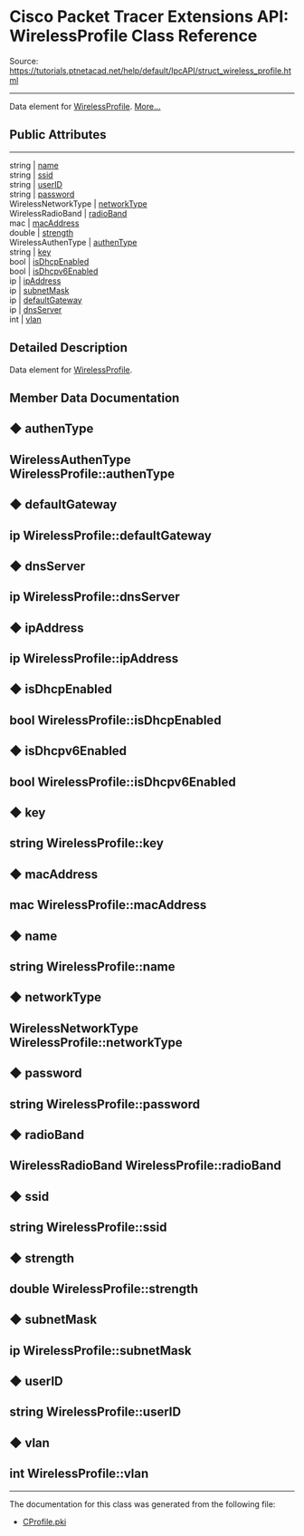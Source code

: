 # Cisco Packet Tracer Extensions API: WirelessProfile Class Reference

Source: https://tutorials.ptnetacad.net/help/default/IpcAPI/struct_wireless_profile.html

---

Data element for [WirelessProfile](struct_wireless_profile.html "Data element for WirelessProfile."). [More...](struct_wireless_profile.html#details)

##  Public Attributes  
  
---  
string | [name](struct_wireless_profile.html#a9e5a5c64844236a5f92b957b510cd26a)  
string | [ssid](struct_wireless_profile.html#a43e33e7de75adb8180e9927195dcc05b)  
string | [userID](struct_wireless_profile.html#a02c00a042f7de07ec1ad6bb5bfb70580)  
string | [password](struct_wireless_profile.html#a98778e2290bc4e89e2be7c64b7e85826)  
WirelessNetworkType | [networkType](struct_wireless_profile.html#ae9f87b072dc0d386a34cb4d98239fcec)  
WirelessRadioBand | [radioBand](struct_wireless_profile.html#a9d7e7f3e7d1e897e9cce6d41f7386377)  
mac | [macAddress](struct_wireless_profile.html#abe40a9fd775be2e37d3feee583fbf19c)  
double | [strength](struct_wireless_profile.html#a8be819f25bc1ffe2844abdbc1d0a12e0)  
WirelessAuthenType | [authenType](struct_wireless_profile.html#a6f26fdb66083e70d4c388fc9233e79b7)  
string | [key](struct_wireless_profile.html#a6250aa8856d42d9b28bf1c0f04fa37b4)  
bool | [isDhcpEnabled](struct_wireless_profile.html#ae73dffceb44a900f9355399d7312b858)  
bool | [isDhcpv6Enabled](struct_wireless_profile.html#acc00a947cb86bf89772fb310dccfd488)  
ip | [ipAddress](struct_wireless_profile.html#a95be8da69dcf663fa0bdbd7ccbe5fae1)  
ip | [subnetMask](struct_wireless_profile.html#a1f670cbd1684c90468721d4be4ac1ded)  
ip | [defaultGateway](struct_wireless_profile.html#ac041f01ec74f8f2ffcbc719bc3b60e05)  
ip | [dnsServer](struct_wireless_profile.html#a8c55e95ea5b9b7d09dd9267e58c72f7c)  
int | [vlan](struct_wireless_profile.html#ab909ddaa630e31d8e411623709caa80f)  
  
## Detailed Description

Data element for [WirelessProfile](struct_wireless_profile.html "Data element for WirelessProfile."). 

## Member Data Documentation

## ◆ authenType

WirelessAuthenType WirelessProfile::authenType  
---  
  
## ◆ defaultGateway

ip WirelessProfile::defaultGateway  
---  
  
## ◆ dnsServer

ip WirelessProfile::dnsServer  
---  
  
## ◆ ipAddress

ip WirelessProfile::ipAddress  
---  
  
## ◆ isDhcpEnabled

bool WirelessProfile::isDhcpEnabled  
---  
  
## ◆ isDhcpv6Enabled

bool WirelessProfile::isDhcpv6Enabled  
---  
  
## ◆ key

string WirelessProfile::key  
---  
  
## ◆ macAddress

mac WirelessProfile::macAddress  
---  
  
## ◆ name

string WirelessProfile::name  
---  
  
## ◆ networkType

WirelessNetworkType WirelessProfile::networkType  
---  
  
## ◆ password

string WirelessProfile::password  
---  
  
## ◆ radioBand

WirelessRadioBand WirelessProfile::radioBand  
---  
  
## ◆ ssid

string WirelessProfile::ssid  
---  
  
## ◆ strength

double WirelessProfile::strength  
---  
  
## ◆ subnetMask

ip WirelessProfile::subnetMask  
---  
  
## ◆ userID

string WirelessProfile::userID  
---  
  
## ◆ vlan

int WirelessProfile::vlan  
---  
  
* * *

The documentation for this class was generated from the following file:

  * [CProfile.pki](_c_profile_8pki.html)



